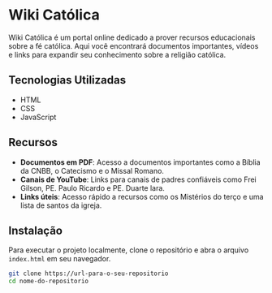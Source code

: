 # Wiki Católica

Wiki Católica é um portal online dedicado a prover recursos educacionais sobre a fé católica. Aqui você encontrará documentos importantes, vídeos e links para expandir seu conhecimento sobre a religião católica.

## Tecnologias Utilizadas

- HTML
- CSS
- JavaScript

## Recursos

- **Documentos em PDF**: Acesso a documentos importantes como a Bíblia da CNBB, o Catecismo e o Missal Romano.
- **Canais de YouTube**: Links para canais de padres confiáveis como Frei Gilson, PE. Paulo Ricardo e PE. Duarte lara.
- **Links úteis**: Acesso rápido a recursos como os Mistérios do terço e uma lista de santos da igreja.

## Instalação

Para executar o projeto localmente, clone o repositório e abra o arquivo `index.html` em seu navegador.

```bash
git clone https://url-para-o-seu-repositorio
cd nome-do-repositorio
